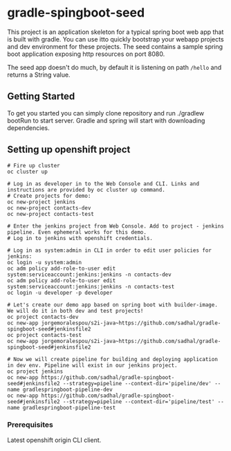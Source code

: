 # gradle-spingboot-seed
This project is an application skeleton for a typical spring boot web app that is built with gradle. You can use itto quickly bootstrap your webapp projects and dev environment for these projects.
The seed contains a sample spring boot application exposing http resources on port 8080.

The seed app doesn't do much, by default it is listening on path ```/hello``` and returns a String value.

## Getting Started
To get you started you can simply clone repository and run ./gradlew bootRun to start server. Gradle and spring will start with downloading dependencies.

## Setting up openshift project
```
# Fire up cluster
oc cluster up

# Log in as developer in to the Web Console and CLI. Links and instructions are provided by oc cluster up command.
# Create projects for demo:
oc new-project jenkins
oc new-project contacts-dev
oc new-project contacts-test

# Enter the jenkins project from Web Console. Add to project - jenkins pipeline. Even ephemeral works for this demo. 
# Log in to jenkins with openshift credentials.

# Log in as system:admin in CLI in order to edit user policies for jenkins:
oc login -u system:admin
oc adm policy add-role-to-user edit system:serviceaccount:jenkins:jenkins -n contacts-dev
oc adm policy add-role-to-user edit system:serviceaccount:jenkins:jenkins -n contacts-test
oc login -u developer -p developer

# Let's create our demo app based on spring boot with builder-image. We will do it in both dev and test projects!
oc project contacts-dev
oc new-app jorgemoralespou/s2i-java~https://github.com/sadhal/gradle-spingboot-seed#jenkinsfile2
oc project contacts-test
oc new-app jorgemoralespou/s2i-java~https://github.com/sadhal/gradle-spingboot-seed#jenkinsfile2

# Now we will create pipeline for building and deploying application in dev env. Pipeline will exist in our jenkins project.
oc project jenkins
oc new-app https://github.com/sadhal/gradle-spingboot-seed#jenkinsfile2 --strategy=pipeline --context-dir='pipeline/dev' --name gradlespringboot-pipeline-dev
oc new-app https://github.com/sadhal/gradle-spingboot-seed#jenkinsfile2 --strategy=pipeline --context-dir='pipeline/test' --name gradlespringboot-pipeline-test
```

### Prerequisites
Latest openshift origin CLI client.
